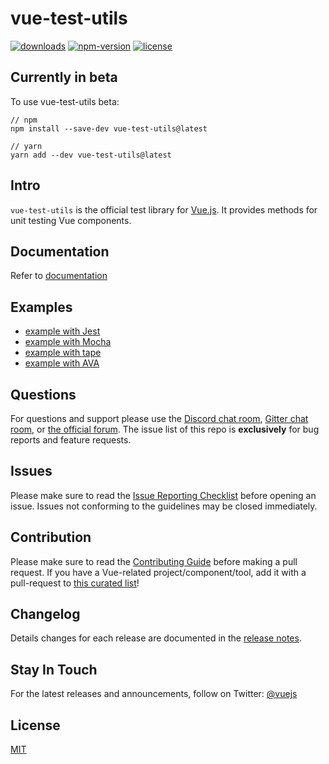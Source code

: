 # vue-test-utils

[![downloads](https://img.shields.io/npm/dt/vue-test-utils.svg)](https://www.npmjs.com/package/vue-test-utils)
[![npm-version](https://img.shields.io/npm/v/vue-test-utils.svg)](https://www.npmjs.com/package/vue-test-utils)
[![license](https://img.shields.io/github/license/vuejs/vue-test-utils.svg?maxAge=1800)](https://www.npmjs.com/package/vue-test-utils)

## Currently in beta
To use vue-test-utils beta:
```
// npm
npm install --save-dev vue-test-utils@latest

// yarn
yarn add --dev vue-test-utils@latest
```

## Intro

`vue-test-utils` is the official test library for [Vue.js](http://vuejs.org). It provides methods for unit testing Vue components.

## Documentation

Refer to [documentation](https://vue-test-utils.vuejs.org/)

## Examples

- [example with Jest](https://github.com/vuejs/vue-test-utils-jest-example)
- [example with Mocha](https://github.com/vuejs/vue-test-utils-mocha-webpack-example)
- [example with tape](https://github.com/eddyerburgh/vue-test-utils-tape-example)
- [example with AVA](https://github.com/eddyerburgh/vue-test-utils-ava-example)

## Questions

For questions and support please use the [Discord chat room](https://vue-land.js.org/), [Gitter chat room](https://gitter.im/vuejs/vue), or [the official forum](http://forum.vuejs.org). The issue list of this repo is **exclusively** for bug reports and feature requests.

## Issues

Please make sure to read the [Issue Reporting Checklist](https://github.com/vuejs/vue/blob/dev/.github/CONTRIBUTING.md#issue-reporting-guidelines) before opening an issue. Issues not conforming to the guidelines may be closed immediately.

## Contribution

Please make sure to read the [Contributing Guide](https://github.com/vuejs/vue/blob/dev/.github/CONTRIBUTING.md) before making a pull request. If you have a Vue-related project/component/tool, add it with a pull-request to [this curated list](https://github.com/vuejs/awesome-vue)!

## Changelog

Details changes for each release are documented in the [release notes](https://github.com/vuejs/vue-test-utils/releases).

## Stay In Touch

For the latest releases and announcements, follow on Twitter: [@vuejs](https://twitter.com/vuejs)

## License

[MIT](http://opensource.org/licenses/MIT)
